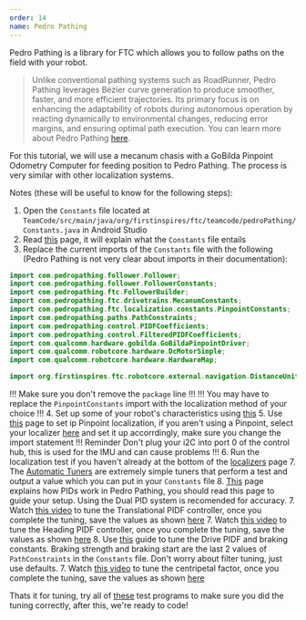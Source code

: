 ```yaml
---
order: 14
name: Pedro Pathing
---
```


Pedro Pathing is a library for FTC which allows you to follow paths on the field with your robot.

> Unlike conventional pathing systems such as RoadRunner, Pedro Pathing leverages Bézier curve generation to produce smoother, faster, and more efficient trajectories. Its primary focus is on enhancing the adaptability of robots during autonomous operation by reacting dynamically to environmental changes, reducing error margins, and ensuring optimal path execution. You can learn more about Pedro Pathing [here](https://pedropathing.com/docs/pathing).

For this tutorial, we will use a mecanum chasis with a GoBilda Pinpoint Odometry Computer for feeding position to Pedro Pathing. The process is very similar with other localization systems.

Notes (these will be useful to know for the following steps):
1. Open the `Constants` file located at `TeamCode/src/main/java/org/firstinspires/ftc/teamcode/pedroPathing/Constants.java` in Android Studio
2. Read [this](https://pedropathing.com/docs/pathing/constants) page, it will explain what the `Constants` file entails
3. Replace the current imports of the `Constants` file with the following (Pedro Pathing is not very clear about imports in their documentation):
```java
import com.pedropathing.follower.Follower;
import com.pedropathing.follower.FollowerConstants;
import com.pedropathing.ftc.FollowerBuilder;
import com.pedropathing.ftc.drivetrains.MecanumConstants;
import com.pedropathing.ftc.localization.constants.PinpointConstants;
import com.pedropathing.paths.PathConstraints;
import com.pedropathing.control.PIDFCoefficients;
import com.pedropathing.control.FilteredPIDFCoefficients;
import com.qualcomm.hardware.gobilda.GoBildaPinpointDriver;
import com.qualcomm.robotcore.hardware.DcMotorSimple;
import com.qualcomm.robotcore.hardware.HardwareMap;

import org.firstinspires.ftc.robotcore.external.navigation.DistanceUnit;
```
!!!
Make sure you don't remove the `package` line
!!!
!!!
You may have to replace the `PinpointConstants` import with the localization method of your choice
!!!
4. Set up some of your robot's characteristics using [this](https://pedropathing.com/docs/pathing/tuning/setup)
5. Use [this](https://pedropathing.com/docs/pathing/tuning/localization/pinpoint) page to set ip Pinpoint localization, if you aren't using a Pinpoint, select your localizer [here](https://pedropathing.com/docs/pathing/tuning/localization) and set it up accorrdingly, make sure you change the import statement
!!! Reminder
Don't plug your i2C into port 0 of the control hub, this is used for the IMU and can cause problems
!!!
6. Run the localization test if you haven't already at the bottom of the [localizers](https://pedropathing.com/docs/pathing/tuning/localization#localization-test) page
7. The [Automatic Tuners](https://pedropathing.com/docs/pathing/tuning/automatic) are extremely simple tuners that perform a test and output a value which you can put in your `Constants` file
8. [This](https://pedropathing.com/docs/pathing/tuning/pids) page explains how PIDs work in Pedro Pathing, you should read this page to guide your setup. Using the Dual PID system is recomended for accuracy.
7. Watch [this video](https://www.youtube.com/watch?v=qe2eo_Mhtes) to tune the Translational PIDF controller, once you complete the tuning, save the values as shown [here](https://pedropathing.com/docs/pathing/tuning/pids/translational#update-tuned-values-into-your-code)
7. Watch [this video](https://www.youtube.com/watch?v=-7M8puRdnfA&t=1s) to tune the Heading PIDF controller, once you complete the tuning, save the values as shown [here](https://pedropathing.com/docs/pathing/tuning/pids/heading#update-tuned-values-into-your-code)
8. Use [this](https://pedropathing.com/docs/pathing/tuning/path-constraints) guide to tune the Drive PIDF and braking constants. Braking strength and braking start are the last 2 values of `PathConstraints` in the `Constants` file. Don't worry about filter tuning, just use defaults.
7. Watch [this video](https://www.youtube.com/watch?v=728GLkqy9yY&t=156s) to tune the centripetal factor, once you complete the tuning, save the values as shown [here](https://pedropathing.com/docs/pathing/tuning/pids/centripetal#update-tuned-values-into-your-code)

Thats it for tuning, try all of [these](https://pedropathing.com/docs/pathing/tuning/tests) test programs to make sure you did the tuning correctly, after this, we're ready to code!